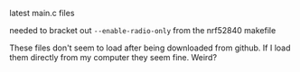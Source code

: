 latest main.c files

needed to bracket out `--enable-radio-only` from the nrf52840 makefile



These files don't seem to load after being downloaded from github. If I load them directly from my computer they seem fine. Weird?
